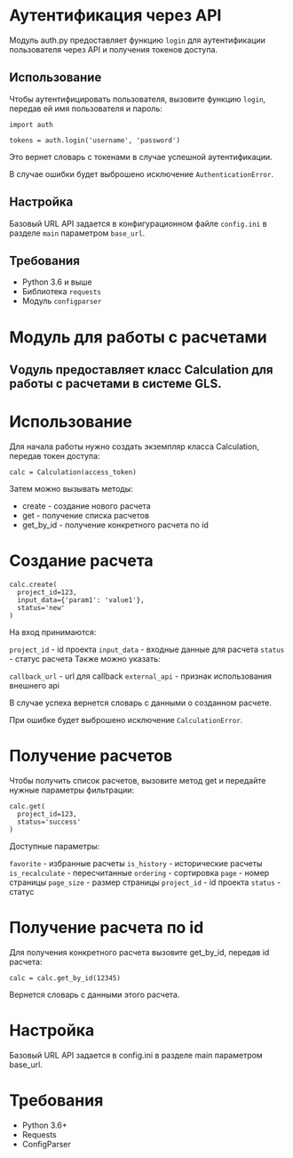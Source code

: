 # Аутентификация через API

Модуль auth.py предоставляет функцию `login` для аутентификации пользователя через API и получения токенов доступа.

## Использование

Чтобы аутентифицировать пользователя, вызовите функцию `login`, передав ей имя пользователя и пароль:

```
import auth

tokens = auth.login('username', 'password')
```

Это вернет словарь с токенами в случае успешной аутентификации. 

В случае ошибки будет выброшено исключение `AuthenticationError`.

## Настройка

Базовый URL API задается в конфигурационном файле `config.ini` в разделе `main` параметром `base_url`.

## Требования

- Python 3.6 и выше
- Библиотека `requests`
- Модуль `configparser`

# Модуль для работы с расчетами
## Vодуль предоставляет класс Calculation для работы с расчетами в системе GLS.

# Использование
Для начала работы нужно создать экземпляр класса Calculation, передав токен доступа:

```
calc = Calculation(access_token)
```
Затем можно вызывать методы:

- create - создание нового расчета
- get - получение списка расчетов
- get_by_id - получение конкретного расчета по id

# Создание расчета
```
calc.create(
  project_id=123,
  input_data={'param1': 'value1'},
  status='new'  
)
```
На вход принимаются:

`project_id` - id проекта
`input_data` - входные данные для расчета
`status` - статус расчета
Также можно указать:

`callback_url` - url для callback
`external_api` - признак использования внешнего api

В случае успеха вернется словарь с данными о созданном расчете.

При ошибке будет выброшено исключение `CalculationError`.

# Получение расчетов
Чтобы получить список расчетов, вызовите метод get и передайте нужные параметры фильтрации:

```
calc.get(
  project_id=123,
  status='success'
)
```
Доступные параметры:

`favorite` - избранные расчеты
`is_history` - исторические расчеты
`is_recalculate` - пересчитанные
`ordering` - сортировка
`page` - номер страницы
`page_size` - размер страницы
`project_id` - id проекта
`status` - статус

# Получение расчета по id
Для получения конкретного расчета вызовите get_by_id, передав id расчета:

```
calc = calc.get_by_id(12345)
```
Вернется словарь с данными этого расчета.

# Настройка
Базовый URL API задается в config.ini в разделе main параметром base_url.

# Требования
- Python 3.6+
- Requests
- ConfigParser
